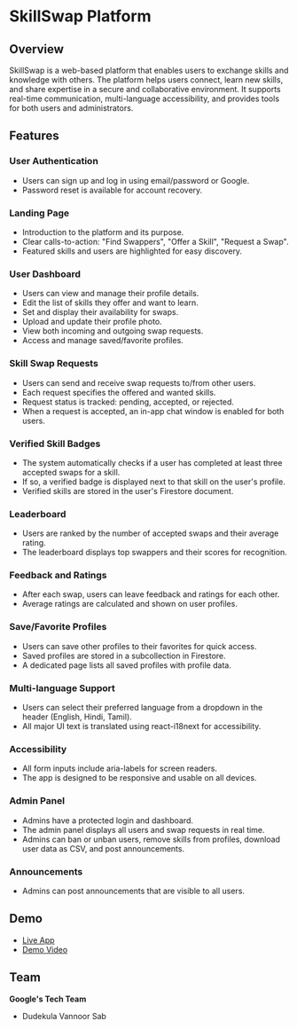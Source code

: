 # SkillSwap Platform

## Overview

SkillSwap is a web-based platform that enables users to exchange skills and knowledge with others. The platform helps users connect, learn new skills, and share expertise in a secure and collaborative environment. It supports real-time communication, multi-language accessibility, and provides tools for both users and administrators.

## Features

### User Authentication
- Users can sign up and log in using email/password or Google.
- Password reset is available for account recovery.

### Landing Page
- Introduction to the platform and its purpose.
- Clear calls-to-action: "Find Swappers", "Offer a Skill", "Request a Swap".
- Featured skills and users are highlighted for easy discovery.

### User Dashboard
- Users can view and manage their profile details.
- Edit the list of skills they offer and want to learn.
- Set and display their availability for swaps.
- Upload and update their profile photo.
- View both incoming and outgoing swap requests.
- Access and manage saved/favorite profiles.

### Skill Swap Requests
- Users can send and receive swap requests to/from other users.
- Each request specifies the offered and wanted skills.
- Request status is tracked: pending, accepted, or rejected.
- When a request is accepted, an in-app chat window is enabled for both users.

### Verified Skill Badges
- The system automatically checks if a user has completed at least three accepted swaps for a skill.
- If so, a verified badge is displayed next to that skill on the user's profile.
- Verified skills are stored in the user's Firestore document.

### Leaderboard
- Users are ranked by the number of accepted swaps and their average rating.
- The leaderboard displays top swappers and their scores for recognition.

### Feedback and Ratings
- After each swap, users can leave feedback and ratings for each other.
- Average ratings are calculated and shown on user profiles.

### Save/Favorite Profiles
- Users can save other profiles to their favorites for quick access.
- Saved profiles are stored in a subcollection in Firestore.
- A dedicated page lists all saved profiles with profile data.

### Multi-language Support
- Users can select their preferred language from a dropdown in the header (English, Hindi, Tamil).
- All major UI text is translated using react-i18next for accessibility.

### Accessibility
- All form inputs include aria-labels for screen readers.
- The app is designed to be responsive and usable on all devices.

### Admin Panel
- Admins have a protected login and dashboard.
- The admin panel displays all users and swap requests in real time.
- Admins can ban or unban users, remove skills from profiles, download user data as CSV, and post announcements.

### Announcements
- Admins can post announcements that are visible to all users.



## Demo
- [Live App](https://skillsw.netlify.app/)
- [Demo Video](https://www.youtube.com/watch?v=YOUR_VIDEO_ID) 

## Team
**Google's Tech Team**
- Dudekula Vannoor Sab


